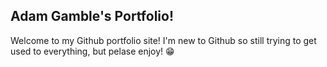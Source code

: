 ## Adam Gamble's Portfolio!

Welcome to my Github portfolio site! I'm new to Github so still trying 
to get used to everything, but pelase enjoy! :grin:
